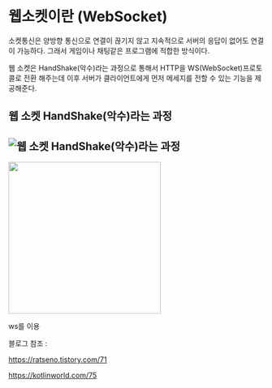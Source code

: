 # 웹소켓이란 (WebSocket)

소켓통신은 양방향 통신으로 연결이 끊기지 않고 지속적으로 서버의 응답이 없어도 연결이 가능하다. 그래서 게임이나 채팅같은 프로그램에 적합한 방식이다.

웹 소켓은 HandShake(악수)라는 과정으로 통해서 HTTP을 WS(WebSocket)프로토콜로 전환 해주는데 이후 서버가 클라이언트에게 먼저 메세지를 전할 수 있는 기능을 제공해준다.

## 웹 소켓 HandShake(악수)라는 과정
## ![웹 소켓 HandShake(악수)라는 과정](https://img1.daumcdn.net/thumb/R1280x0/?scode=mtistory2&fname=https%3A%2F%2Fblog.kakaocdn.net%2Fdn%2FQK0cm%2FbtrpdrsVPwQ%2F73kWcKexpLAEqFK9ZAwYF1%2Fimg.png)

<img src="https://img1.daumcdn.net/thumb/R1280x0/?scode=mtistory2&fname=https%3A%2F%2Fblog.kakaocdn.net%2Fdn%2FcVDNBm%2Fbtrpdq1PR3b%2FK9hVXn0BzLsx72gEnXAqh0%2Fimg.png" width="300" height="300">

ws를 이용


블로그 참조 : 

https://ratseno.tistory.com/71

https://kotlinworld.com/75
